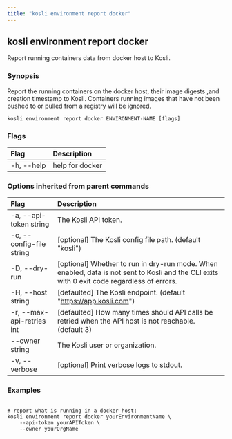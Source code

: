 ```yaml
---
title: "kosli environment report docker"
---
```


## kosli environment report docker


Report running containers data from docker host to Kosli.


### Synopsis


Report the running containers on the docker host, their image digests 
,and creation timestamp to Kosli. Containers running images that have not
been pushed to or pulled from a registry will be ignored.


```shell
kosli environment report docker ENVIRONMENT-NAME [flags]
```

### Flags
| Flag | Description |
| :--- | :--- |
|    -h, --help  |  help for docker  |


### Options inherited from parent commands
| Flag | Description |
| :--- | :--- |
|    -a, --api-token string  |  The Kosli API token.  |
|    -c, --config-file string  |  [optional] The Kosli config file path. (default "kosli")  |
|    -D, --dry-run  |  [optional] Whether to run in dry-run mode. When enabled, data is not sent to Kosli and the CLI exits with 0 exit code regardless of errors.  |
|    -H, --host string  |  [defaulted] The Kosli endpoint. (default "https://app.kosli.com")  |
|    -r, --max-api-retries int  |  [defaulted] How many times should API calls be retried when the API host is not reachable. (default 3)  |
|        --owner string  |  The Kosli user or organization.  |
|    -v, --verbose  |  [optional] Print verbose logs to stdout.  |


### Examples

```shell

# report what is running in a docker host:
kosli environment report docker yourEnvironmentName \
	--api-token yourAPIToken \
	--owner yourOrgName

```

